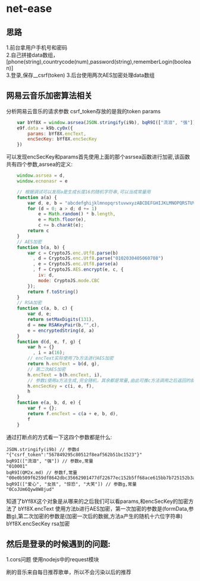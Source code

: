 # net-ease

>

## 思路

1.前台拿用户手机号和密码<br>
2.自己拼接data数组，[phone(string),countrycode(num),password(string),rememberLogin(boolean)]<br>
3.登录,保存__csrf(token)
3.后台使用两次AES加密处理data数组


## 网易云音乐加密算法相关<br>
分析网易云音乐的请求参数
csrf_token存放的是我的token
params<br>
```javascript
    var bYf8X = window.asrsea(JSON.stringify(i9b), bqR9I(["流泪", "强"]), bqR9I(QM2x.md), bqR9I(["爱心", "女孩", "惊恐", "大笑"]));
    e9f.data = k9b.cy0x({
        params: bYf8X.encText,
        encSecKey: bYf8X.encSecKey
    })
```
可以发现encSecKey和params首先使用上面的那个asrsea函数进行加密,该函数共有四个参数,asrsea的定义:
```javascript
    window.asrsea = d,
    window.ecnonasr = e
```
```javascript
    // 根据调试可以发现a是生成长度16的随机字符串,可以当成常量用
    function a(a) {
        var d, e, b = "abcdefghijklmnopqrstuvwxyzABCDEFGHIJKLMNOPQRSTUVWXYZ0123456789", c = "";
        for (d = 0; a > d; d += 1)
            e = Math.random() * b.length,
            e = Math.floor(e),
            c += b.charAt(e);
        return c
    }
    // AES加密
    function b(a, b) {
        var c = CryptoJS.enc.Utf8.parse(b)
          , d = CryptoJS.enc.Utf8.parse("0102030405060708")
          , e = CryptoJS.enc.Utf8.parse(a)
          , f = CryptoJS.AES.encrypt(e, c, {
            iv: d,
            mode: CryptoJS.mode.CBC
        });
        return f.toString()
    }
    // RSA加密
    function c(a, b, c) {
        var d, e;
        return setMaxDigits(131),
        d = new RSAKeyPair(b,"",c),
        e = encryptedString(d, a)
    }
    function d(d, e, f, g) {
        var h = {}
          , i = a(16);
        // encText实际使用了b方法进行AES加密
        return h.encText = b(d, g),
        // 第二次AES加密
        h.encText = b(h.encText, i),
        // 参数i使用a方法生成,完全随机，其余都是常量,由此可推c方法调用之后返回的就是一个‘常量’
        h.encSecKey = c(i, e, f),
        h
    }
    function e(a, b, d, e) {
        var f = {};
        return f.encText = c(a + e, b, d),
        f
    }
```
通过打断点的方式看一下这四个参数都是什么:
```
JSON.stringify(i9b) // 参数d
"{"csrf_token":"567849295c80512f8eaf562b51bc1523"}"
bqR9I(["流泪", "强"]) // 参数e,常量
"010001"
bqR9I(QM2x.md) // 参数f,常量
"00e0b509f6259df8642dbc35662901477df22677ec152b5ff68ace615bb7b725152b3ab17a876aea8a5aa76d2e417629ec4ee341f56135fccf695280104e0312ecbda92557c93870114af6c9d05c4f7f0c3685b7a46bee255932575cce10b424d813cfe4875d3e82047b97ddef52741d546b8e289dc6935b3ece0462db0a22b8e7"
bqR9I(["爱心", "女孩", "惊恐", "大笑"]) // 参数g,常量
"0CoJUm6Qyw8W8jud"
```

知道了bYf8X这个对象是从哪来的之后我们可以看params,和encSecKey的加密方法了
bYf8X.encText 使用方法b进行AES加密，第一次加密的参数是(formData,参数g),第二次加密的参数是(加密一次后的数据,方法a产生的随机十六位字符串)
bYf8X.encSecKey rsa加密

## 然后是登录的时候遇到的问题:
1.cors问题
使用nodejs中的request模块


刷的音乐来自每日推荐歌单，所以不会污染以后的推荐
